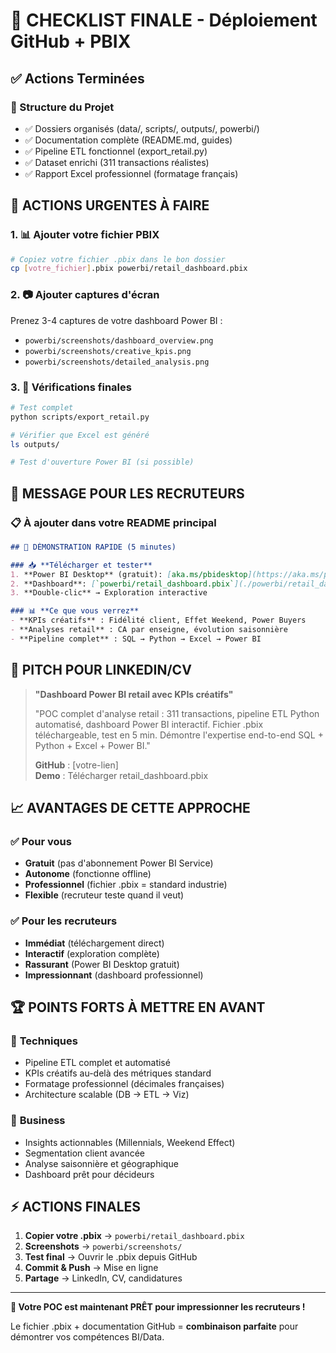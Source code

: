 # 🎯 CHECKLIST FINALE - Déploiement GitHub + PBIX

## ✅ **Actions Terminées**

### 📁 Structure du Projet
- ✅ Dossiers organisés (data/, scripts/, outputs/, powerbi/)
- ✅ Documentation complète (README.md, guides)
- ✅ Pipeline ETL fonctionnel (export_retail.py)
- ✅ Dataset enrichi (311 transactions réalistes)
- ✅ Rapport Excel professionnel (formatage français)

## 🔴 **ACTIONS URGENTES À FAIRE**

### 1. 📊 **Ajouter votre fichier PBIX**
```bash
# Copiez votre fichier .pbix dans le bon dossier
cp [votre_fichier].pbix powerbi/retail_dashboard.pbix
```

### 2. 📷 **Ajouter captures d'écran**
Prenez 3-4 captures de votre dashboard Power BI :
- `powerbi/screenshots/dashboard_overview.png`
- `powerbi/screenshots/creative_kpis.png`
- `powerbi/screenshots/detailed_analysis.png`

### 3. 🔧 **Vérifications finales**
```bash
# Test complet
python scripts/export_retail.py

# Vérifier que Excel est généré
ls outputs/

# Test d'ouverture Power BI (si possible)
```

## 🚀 **MESSAGE POUR LES RECRUTEURS**

### 📋 **À ajouter dans votre README principal**

```markdown
## 🎯 DÉMONSTRATION RAPIDE (5 minutes)

### 📥 **Télécharger et tester**
1. **Power BI Desktop** (gratuit): [aka.ms/pbidesktop](https://aka.ms/pbidesktop)
2. **Dashboard**: [`powerbi/retail_dashboard.pbix`](./powerbi/retail_dashboard.pbix)
3. **Double-clic** → Exploration interactive

### 📊 **Ce que vous verrez**
- **KPIs créatifs** : Fidélité client, Effet Weekend, Power Buyers
- **Analyses retail** : CA par enseigne, évolution saisonnière
- **Pipeline complet** : SQL → Python → Excel → Power BI
```

## 🎯 **PITCH POUR LINKEDIN/CV**

> **"Dashboard Power BI retail avec KPIs créatifs"**
> 
> "POC complet d'analyse retail : 311 transactions, pipeline ETL Python automatisé, dashboard Power BI interactif. Fichier .pbix téléchargeable, test en 5 min. Démontre l'expertise end-to-end SQL + Python + Excel + Power BI."
> 
> **GitHub** : [votre-lien]  
> **Demo** : Télécharger retail_dashboard.pbix

## 📈 **AVANTAGES DE CETTE APPROCHE**

### ✅ **Pour vous**
- **Gratuit** (pas d'abonnement Power BI Service)
- **Autonome** (fonctionne offline)
- **Professionnel** (fichier .pbix = standard industrie)
- **Flexible** (recruteur teste quand il veut)

### ✅ **Pour les recruteurs**
- **Immédiat** (téléchargement direct)
- **Interactif** (exploration complète)
- **Rassurant** (Power BI Desktop gratuit)
- **Impressionnant** (dashboard professionnel)

## 🏆 **POINTS FORTS À METTRE EN AVANT**

### 🎯 **Techniques**
- Pipeline ETL complet et automatisé
- KPIs créatifs au-delà des métriques standard
- Formatage professionnel (décimales françaises)
- Architecture scalable (DB → ETL → Viz)

### 🎯 **Business**
- Insights actionnables (Millennials, Weekend Effect)
- Segmentation client avancée
- Analyse saisonnière et géographique
- Dashboard prêt pour décideurs

## ⚡ **ACTIONS FINALES**

1. **Copier votre .pbix** → `powerbi/retail_dashboard.pbix`
2. **Screenshots** → `powerbi/screenshots/`
3. **Test final** → Ouvrir le .pbix depuis GitHub
4. **Commit & Push** → Mise en ligne
5. **Partage** → LinkedIn, CV, candidatures

---

**🚀 Votre POC est maintenant PRÊT pour impressionner les recruteurs !**

Le fichier .pbix + documentation GitHub = **combinaison parfaite** pour démontrer vos compétences BI/Data.